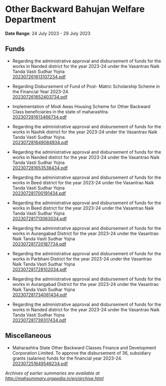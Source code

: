 # Other Backward Bahujan Welfare Department

**Date Range**: 24 July 2023 - 29 July 2023


## Funds
- Regarding the administrative approval and disbursement of funds for the works in Nanded district for the year 2023-24 under the Vasantrao Naik Tanda Vasti Sudhar Yojna\
  [202307261613107234.pdf](https://gr.maharashtra.gov.in/Site/Upload/Government%20Resolutions/English/202307261613107234.pdf)

- Regarding Disbursement of Fund of Post- Matric Scholarship Scheme in the Financial Year 2023-24.\
  [202307261652403734.pdf](https://gr.maharashtra.gov.in/Site/Upload/Government%20Resolutions/English/202307261652403734.pdf)

- Implementation of Modi Awas Housing Scheme for Other Backward Class beneficiaries in the state of maharashtra.\
  [202307281613466734.pdf](https://gr.maharashtra.gov.in/Site/Upload/Government%20Resolutions/English/202307281613466734.pdf)

- Regarding the administrative approval and disbursement of funds for the works in Nashik district for the year 2023-24 under the Vasantrao Naik Tanda Vasti Sudhar Yojna.\
  [202307281649084934.pdf](https://gr.maharashtra.gov.in/Site/Upload/Government%20Resolutions/English/202307281649084934.pdf)

- Regarding the administrative approval and disbursement of funds for the works in Nanded district for the year 2023-24 under the Vasantrao Naik Tanda Vasti Sudhar Yojna\
  [202307281653538434.pdf](https://gr.maharashtra.gov.in/Site/Upload/Government%20Resolutions/English/202307281653538434.pdf)

- Regarding the administrative approval and disbursement of funds for the works in Beed district for the year 2023-24 under the Vasantrao Naik Tanda Vasti Sudhar Yojna\
  [202307281700191434.pdf](https://gr.maharashtra.gov.in/Site/Upload/Government%20Resolutions/English/202307281700191434.pdf)

- Regarding the administrative approval and disbursement of funds for the works in Beed district for the year 2023-24 under the Vasantrao Naik Tanda Vasti Sudhar Yojna\
  [202307281713063034.pdf](https://gr.maharashtra.gov.in/Site/Upload/Government%20Resolutions/English/202307281713063034.pdf)

- Regarding the administrative approval and disbursement of funds for the works in Aurangabad District for the year 2023-24 under the Vasantrao Naik Tanda Vasti Sudhar Yojna\
  [202307281720187734.pdf](https://gr.maharashtra.gov.in/Site/Upload/Government%20Resolutions/English/202307281720187734.pdf)

- Regarding the administrative approval and disbursement of funds for the works in Parbhani District for the year 2023-24 under the Vasantrao Naik Tanda Vasti Sudhar Yojna\
  [202307281728102034.pdf](https://gr.maharashtra.gov.in/Site/Upload/Government%20Resolutions/English/202307281728102034.pdf)

- Regarding the administrative approval and disbursement of funds for the works in Aurangabad District for the year 2023-24 under the Vasantrao Naik Tanda Vasti Sudhar Yojna\
  [202307281734061434.pdf](https://gr.maharashtra.gov.in/Site/Upload/Government%20Resolutions/English/202307281734061434.pdf)

- Regarding the administrative approval and disbursement of funds for the works in Nanded district for the year 2023-24 under the Vasantrao Naik Tanda Vasti Sudhar Yojna\
  [202307281739317434.pdf](https://gr.maharashtra.gov.in/Site/Upload/Government%20Resolutions/English/202307281739317434.pdf)

## Miscellaneous
- Maharashtra State Other Backward Classes Finance and Development Corporation Limited. To approve the disbursement of 36, subsidiary grants (salaries) funds for the financial year 2023-24.\
  [202307251649546234.pdf](https://gr.maharashtra.gov.in/Site/Upload/Government%20Resolutions/English/202307251649546234.pdf)


*Archives of earlier summaries are available at http://mahsummary.orgpedia.in/en/archive.html*